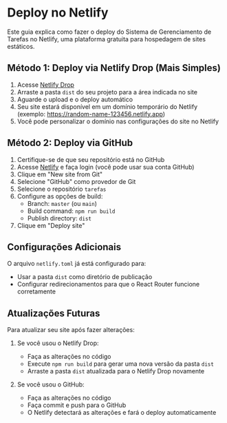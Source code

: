 # Deploy no Netlify

Este guia explica como fazer o deploy do Sistema de Gerenciamento de Tarefas no Netlify, uma plataforma gratuita para hospedagem de sites estáticos.

## Método 1: Deploy via Netlify Drop (Mais Simples)

1. Acesse [Netlify Drop](https://app.netlify.com/drop)
2. Arraste a pasta `dist` do seu projeto para a área indicada no site
3. Aguarde o upload e o deploy automático
4. Seu site estará disponível em um domínio temporário do Netlify (exemplo: https://random-name-123456.netlify.app)
5. Você pode personalizar o domínio nas configurações do site no Netlify

## Método 2: Deploy via GitHub

1. Certifique-se de que seu repositório está no GitHub
2. Acesse [Netlify](https://app.netlify.com/) e faça login (você pode usar sua conta GitHub)
3. Clique em "New site from Git"
4. Selecione "GitHub" como provedor de Git
5. Selecione o repositório `tarefas`
6. Configure as opções de build:
   - Branch: `master` (ou `main`)
   - Build command: `npm run build`
   - Publish directory: `dist`
7. Clique em "Deploy site"

## Configurações Adicionais

O arquivo `netlify.toml` já está configurado para:
- Usar a pasta `dist` como diretório de publicação
- Configurar redirecionamentos para que o React Router funcione corretamente

## Atualizações Futuras

Para atualizar seu site após fazer alterações:

1. Se você usou o Netlify Drop:
   - Faça as alterações no código
   - Execute `npm run build` para gerar uma nova versão da pasta `dist`
   - Arraste a pasta `dist` atualizada para o Netlify Drop novamente

2. Se você usou o GitHub:
   - Faça as alterações no código
   - Faça commit e push para o GitHub
   - O Netlify detectará as alterações e fará o deploy automaticamente
